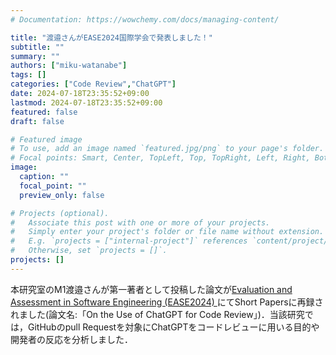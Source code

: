 ```yaml
---
# Documentation: https://wowchemy.com/docs/managing-content/

title: "渡邉さんがEASE2024国際学会で発表しました！"
subtitle: ""
summary: ""
authors: ["miku-watanabe"]
tags: []
categories: ["Code Review","ChatGPT"]
date: 2024-07-18T23:35:52+09:00
lastmod: 2024-07-18T23:35:52+09:00
featured: false
draft: false

# Featured image
# To use, add an image named `featured.jpg/png` to your page's folder.
# Focal points: Smart, Center, TopLeft, Top, TopRight, Left, Right, BottomLeft, Bottom, BottomRight.
image:
  caption: ""
  focal_point: ""
  preview_only: false

# Projects (optional).
#   Associate this post with one or more of your projects.
#   Simply enter your project's folder or file name without extension.
#   E.g. `projects = ["internal-project"]` references `content/project/deep-learning/index.md`.
#   Otherwise, set `projects = []`.
projects: []
---
```

本研究室のM1渡邉さんが第一著者として投稿した論文が[Evaluation and Assessment in Software Engineering (EASE2024) ](https://conf.researchr.org/home/ease-2024)にてShort Papersに再録されました(論文名:「On the Use of ChatGPT for Code Review」)．当該研究では，GitHubのpull Requestを対象にChatGPTをコードレビューに用いる目的や開発者の反応を分析しました．